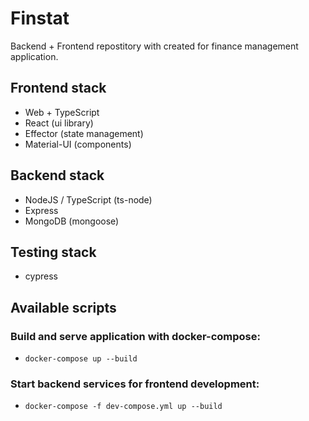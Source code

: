 # Finstat

Backend + Frontend repostitory with created for finance management application.

## Frontend stack

- Web + TypeScript
- React (ui library)
- Effector (state management)
- Material-UI (components)

## Backend stack

- NodeJS / TypeScript (ts-node)
- Express
- MongoDB (mongoose)

## Testing stack

- cypress

## Available scripts

### Build and serve application with docker-compose:

- `docker-compose up --build`

### Start backend services for frontend development:

- `docker-compose -f dev-compose.yml up --build`